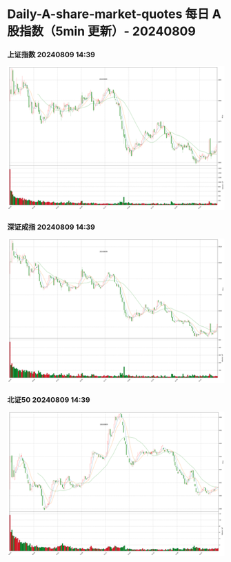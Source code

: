 
# Daily-A-share-market-quotes 每日 A 股指数（5min 更新）- 20240809

### 上证指数 20240809 14:39
![](./fig/2024/8/20240809-sh000001.png)

### 深证成指 20240809 14:39
![](./fig/2024/8/20240809-sz399001.png)

### 北证50 20240809 14:39
![](./fig/2024/8/20240809-bj899050.png)
